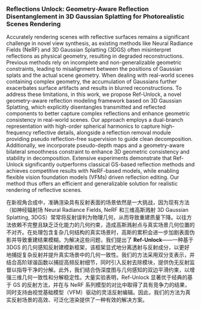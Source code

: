 ### Reflections Unlock: Geometry-Aware Reflection Disentanglement in 3D Gaussian Splatting for Photorealistic Scenes Rendering

Accurately rendering scenes with reflective surfaces remains a significant challenge in novel view synthesis, as existing methods like Neural Radiance Fields (NeRF) and 3D Gaussian Splatting (3DGS) often misinterpret reflections as physical geometry, resulting in degraded reconstructions. Previous methods rely on incomplete and non-generalizable geometric constraints, leading to misalignment between the positions of Gaussian splats and the actual scene geometry. When dealing with real-world scenes containing complex geometry, the accumulation of Gaussians further exacerbates surface artifacts and results in blurred reconstructions. To address these limitations, in this work, we propose Ref-Unlock, a novel geometry-aware reflection modeling framework based on 3D Gaussian Splatting, which explicitly disentangles transmitted and reflected components to better capture complex reflections and enhance geometric consistency in real-world scenes. Our approach employs a dual-branch representation with high-order spherical harmonics to capture high-frequency reflective details, alongside a reflection removal module providing pseudo reflection-free supervision to guide clean decomposition. Additionally, we incorporate pseudo-depth maps and a geometry-aware bilateral smoothness constraint to enhance 3D geometric consistency and stability in decomposition. Extensive experiments demonstrate that Ref-Unlock significantly outperforms classical GS-based reflection methods and achieves competitive results with NeRF-based models, while enabling flexible vision foundation models (VFMs) driven reflection editing. Our method thus offers an efficient and generalizable solution for realistic rendering of reflective scenes.

在新视角合成中，准确渲染具有反射表面的场景依然是一大挑战，因为现有方法（如神经辐射场 Neural Radiance Fields, NeRF 和三维高斯溅射 3D Gaussian Splatting, 3DGS）常常将反射误判为物理几何，从而导致重建质量下降。以往方法依赖不完整且缺乏泛化能力的几何约束，造成高斯溅射点与真实场景几何位置的不对齐。在处理包含复杂几何结构的真实场景时，高斯的累积会进一步加剧表面伪影并导致重建结果模糊。为解决这些问题，我们提出了 **Ref-Unlock**——一种基于 3DGS 的几何感知反射建模新框架，该框架显式地分离透射与反射成分，以更好地捕捉复杂反射并提升真实场景中的几何一致性。我们的方法采用双分支表示，并结合高阶球谐函数以捕捉高频反射细节，同时引入反射去除模块，提供伪无反射监督以指导干净的分解。此外，我们结合伪深度图与几何感知的双边平滑约束，以增强三维几何一致性和分解稳定性。大量实验表明，Ref-Unlock 显著优于经典的基于 GS 的反射方法，并在与 NeRF 系列模型的对比中取得了具有竞争力的结果，同时支持由视觉基础模型（VFM）驱动的灵活反射编辑。因此，我们的方法为真实反射场景的高效、可泛化渲染提供了一种有效的解决方案。
